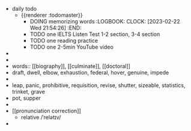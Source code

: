 - daily todo
	- {{renderer :todomaster}}
		- DOING memorizing words
		  :LOGBOOK:
		  CLOCK: [2023-02-22 Wed 21:54:26]
		  :END:
		- TODO one IELTS Listen Test 1-2 section, 3-4 section
		- TODO one reading practice
		- TODO one 2-5min YouTube video
-
-
- words:: [[biography]], [[culminate]], [[doctoral]]
- draft, dwell, elbow, exhaustion, federal, hover, genuine, impede
-
- leap, panic, prohibitive, requisition, revise, shutter, sizeable, statistics, trinket, grave
- pot, supper
-
- [[pronunciation correction]]
	- relative  /ˈrelətɪv/
-